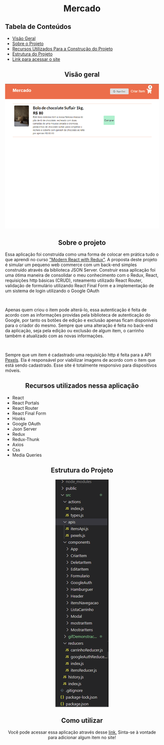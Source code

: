 <h1 align="center">Mercado</h1>

<h2>Tabela de Conteúdos</h2>
<ul>
    <li><a href="#visaoGeral">Visão Geral</a></li>
    <li><a href="#sobre">Sobre o Projeto</a></li>
    <li><a href="#construidoCom">Recursos Utilizados Para a Construção do Projeto</a></li>
    <li><a href="#estrutura">Estrutura do Projeto</a></li>
    <li><a href="#comoUtilizar">Link para acessar o site</a></li> 
</ul>

<h2 align="center" id="visaoGeral">Visão geral</h2>
<div align="center"><img src="./src/gifDemonstracao/mercado.gif">
</div>

<h2 id="sobre" align="center">Sobre o projeto</h2>
<p>Essa aplicação foi construída como uma forma de colocar em prática tudo o que aprendi no curso <a href="https://www.udemy.com/course/react-redux/">"Modern React with Redux"</a>. A proposta deste projeto é simular um pequeno web commerce com um back-end simples construído através da biblioteca JSON Server. Construir essa aplicação foi uma ótima maneira de consolidar o meu conhecimento com o Redux, React, requisições http básicas (CRUD), roteamento utilizado React Router, validação de formulário utilizando React Final Form e a implementação de um sistema de login utilizando o Google OAuth</p>
<br>
<p>Apenas quem criou o item pode alterá-lo, essa autenticação é feita de acordo com as informações providas pela biblioteca de autenticação do Google, por tanto os botões de edição e exclusão apenas ficam disponíveis para o criador do mesmo. Sempre que uma alteração é feita no back-end da aplicação, seja pela edição ou exclusão de algum item, o carrinho também é atualizado com as novas informações.</p>
<br>
<p>Sempre que um item é cadastrado uma requisição http é feita para a API <a href="https://www.pexels.com/pt-br/">Pexels</a>. Ela é responsável por viabilizar imagens de acordo com o item que está sendo cadastrado. Esse site é totalmente responsivo para dispositivos móveis.</p>

<h2 id="construidoCom" align="center">Recursos utilizados nessa aplicação</h2>
<ul>
    <li>React</li>
    <li>React Portals</li>
    <li>React Router</li>
    <li>React Final Form</li>
    <li>Hooks</li>
    <li>Google OAuth</li> 
    <li>Json Server</li>
    <li>Redux</li>
    <li>Redux-Thunk</li>
    <li>Axios</li>
    <li>Css</li>
    <li>Media Queries</li>
</ul>

<h2 align="center" id="estrutura">Estrutura do Projeto</h2>
<div align="center"><img src="./src/gifDemonstracao/estruturaSite.png"><div>


<h2 id="comoUtilizar" align="center">Como utilizar</h2>
<p>Você pode acessar essa aplicação através desse <a href="https://mercadosimulator.netlify.app">link.</a> Sinta-se à vontade para adicionar algum item no site! </p>